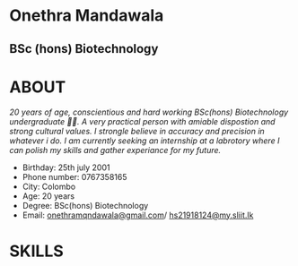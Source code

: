 # Onethra Mandawala
## BSc (hons) Biotechnology
# **ABOUT**
*20 years of age, conscientious and hard working BSc(hons) Biotechnology undergraduate 👩‍🎓. A very practical person with amiable dispostion and strong cultural values. I strongle believe in accuracy and precision in whatever i do. I am currently seeking an internship at a labrotory where I can polish my skills and gather experiance for my future.*
* Birthday: 25th july 2001
* Phone number: 0767358165
* City: Colombo
* Age: 20 years
* Degree: BSc(hons) Biotechnology
* Email: onethramqndawala@gmail.com/ hs21918124@my.sliit.lk

# **SKILLS**
